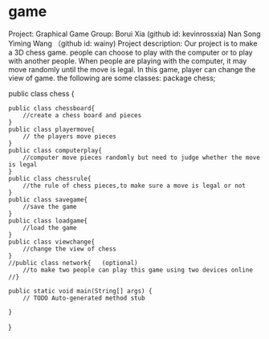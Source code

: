 # game
Project: Graphical Game
Group:
Borui Xia (github id: kevinrossxia)
Nan Song
Yiming Wang （github id: wainy)
Project description:
Our project is to make a 3D chess game. people can choose to play with the computer or to play with another people. 
When people are playing with the computer, it may move randomly until the move is legal. 
In this game, player can change the view of game.
the following are some classes:
package chess;

public class chess {

	public class chessboard{
		//create a chess board and pieces
	}
	public class playermove{
		// the players move pieces
	}
    public class computerplay{
		//computer move pieces randomly but need to judge whether the move is legal
	}
	public class chessrule{
		//the rule of chess pieces,to make sure a move is legal or not
	}
	public class savegame{
		//save the game
	}
	public class loadgame{
		//load the game
	}
	public class viewchange{
		//change the view of chess
	}
	//public class network{   (optional)
		//to make two people can play this game using two devices online
	//}
	
	public static void main(String[] args) {
		// TODO Auto-generated method stub

	}

}
